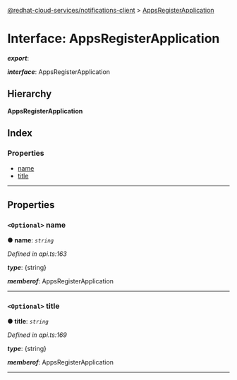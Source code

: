[@redhat-cloud-services/notifications-client](../README.md) > [AppsRegisterApplication](../interfaces/appsregisterapplication.md)

# Interface: AppsRegisterApplication

*__export__*: 

*__interface__*: AppsRegisterApplication

## Hierarchy

**AppsRegisterApplication**

## Index

### Properties

* [name](appsregisterapplication.md#name)
* [title](appsregisterapplication.md#title)

---

## Properties

<a id="name"></a>

### `<Optional>` name

**● name**: *`string`*

*Defined in api.ts:163*

*__type__*: {string}

*__memberof__*: AppsRegisterApplication

___
<a id="title"></a>

### `<Optional>` title

**● title**: *`string`*

*Defined in api.ts:169*

*__type__*: {string}

*__memberof__*: AppsRegisterApplication

___

